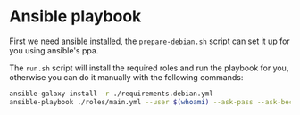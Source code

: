 # Ansible playbook

First we need [ansible installed](https://docs.ansible.com/ansible/latest/installation_guide/intro_installation.html), the `prepare-debian.sh` script can set it up for you using ansible's ppa.

The `run.sh` script will install the required roles and run the playbook for you, otherwise you can do it manually with the following commands:

```sh
ansible-galaxy install -r ./requirements.debian.yml
ansible-playbook ./roles/main.yml --user $(whoami) --ask-pass --ask-become-pass
```
